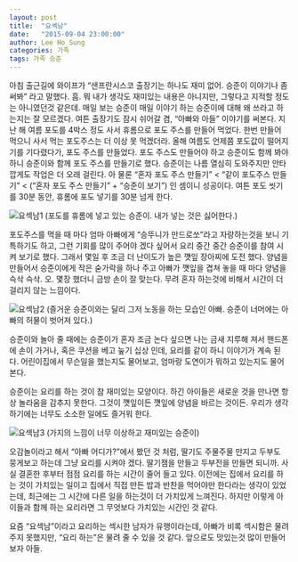 ```yaml
---
layout: post
title:  "요섹남"
date:   "2015-09-04 23:00:00"
author: Lee Ho Sung
categories: 가족
tags: 가족 승준
---
```


아침 출근길에 와이프가 “샌프란시스코 출장기는 하나도 재미 없어. 승준이 이야기나 좀 써봐” 라고 말했다. 흠. 뭐 내가 생각도 재미있는 내용은 아니지만, 그렇다고 지적할 정도는 아니였던것 같은데. 매일 보는 승준이 매일 이야기 하는 승준이에 대해 왜 쓰라고 하는지는 잘 모르겠다. 여튼 출장기도 잠시 쉬어갈 겸, “아빠와 아들” 이야기를 써본다.
지난 해 여름 포도를 4박스 정도 사서 휴롬으로 포도 주스를 만들어 먹었다. 한번 만들어 먹으니 사서 먹는 포도주스는 더 이상 못 먹겠더라. 올해 여름도 언제쯤 포도값이 떨어지기를 기다렸다가, 포도 주스를 만들었다. 포도 주스도 만들어야 하고 승준이도 함께 봐야 하니 승준이와 함께 포도 주스를 만들기로 했다. 승준이는 나름 열심히 도와주지만 안타깝게도 작업은 더 오래 걸린다. 아 물론 “혼자 포도 주스 만들기” < “같이 포도주스 만들기” < (“혼자 포도 주스 만들기” + “승준이 보기”) 인 셈이니 성공이다. 여튼 포도 씻기를 30분 동안, 휴롬에 포도 넣기를 30분 넘게 한다.

![요섹남1](/assets/요섹남-1.png)
(포도를 휴롬에 넣고 있는 승준이. 내가 넣는 것은 싫어한다.)

포도주스를 먹을 때 마다 엄마 아빠에게 “승뚜니가 만드로쏘”라고 자랑하는것을 보니 기특하기도 하고, 그런 기회를 많이 주어야 겠다 싶어서 요리 중간 중간 승준이를 참여 시켜 보기로 했다. 그래서 몇일 후 조금 더 난이도가 높은 꺳잎 장아찌에 도전 했다. 양념을 만들어서 승준이에게 작은 숟가락을 하나 주고 아빠가 꺳잎을 겹쳐 놓을 때 마다 양념을 슥삭 슥삭. 오. 몇장 했더니 금방 손이 잘 맞는다. 무려 혼자 하는것에 비해서 시간이 더 걸리지 않는 느낌이다.

![요섹남2](/assets/요섹남-2.png)
(즐거운 승준이와는 달리 그저 노동을 하는 모습인 아빠. 승준이 너머에는 아빠의 허물이 벗어져 있다.)

승준이와 놀아 줄 때에는 승준이가 혼자 조금 논다 싶으면 나는 금새 지루해 져서 핸드폰에 손이 가거나, 혹은 쿠션을 베고 눞기 십상 인데, 요리를 같이 하니 이야기가 계속 된다. 어린이집에서 무슨일을 했는지도 물어보고, 엄마랑 도연이가 뭐하고 있는지도 물어 본다.

승준이는 요리를 하는 것이 참 재미있는 모양이다. 하긴 아이들은 새로운 것을 만나면 항상 놀라움을 감추지 못한다. 그것이 꺳잎이든 꺳잎에 양념을 바르는 것이든. 우리가 생각하기에는 너무도 소소한 일에도 즐거워 한다. 

![요섹남3](/assets/요섹남-3.png)
(가지의 느낌이 너무 이상하고 재미있는 승준이)

오감놀이라고 해서 “아빠 어디가?”에서 봤던 것 처럼, 딸기도 주물주물 만지고 두부도 뭉게보고 하는데 그냥 요리를 시켜야 겠다. 딸기잼을 만들고 두부전을 만들면 되니까. 
사실 결혼한 후부터 점점 요리를 하는 시간이 줄어 들고 있다. 이전에는 집에서 요리를 하는 것이 가치있는 일이고 집에서 직접 만든 밥과 반찬을 먹어야만 한다라는 생각이 있었는데, 최근에는 그 시간에 다른 일을 하는것이 더 가치있게 느껴진다. 하지만 이렇게 아이들과 함께 하는 요리라면 그 무엇보다 가치있는 시간인 것 같다. 

요즘 “요섹남”이라고 요리하는 섹시한 남자가 유행이라는데, 아빠가 비록 섹시함은 물려주지 못했지만, “요리 하는”은 물려 줄 수 있을 것 같다. 앞으로도 맛있는것 많이 만들어 보자 아들.
